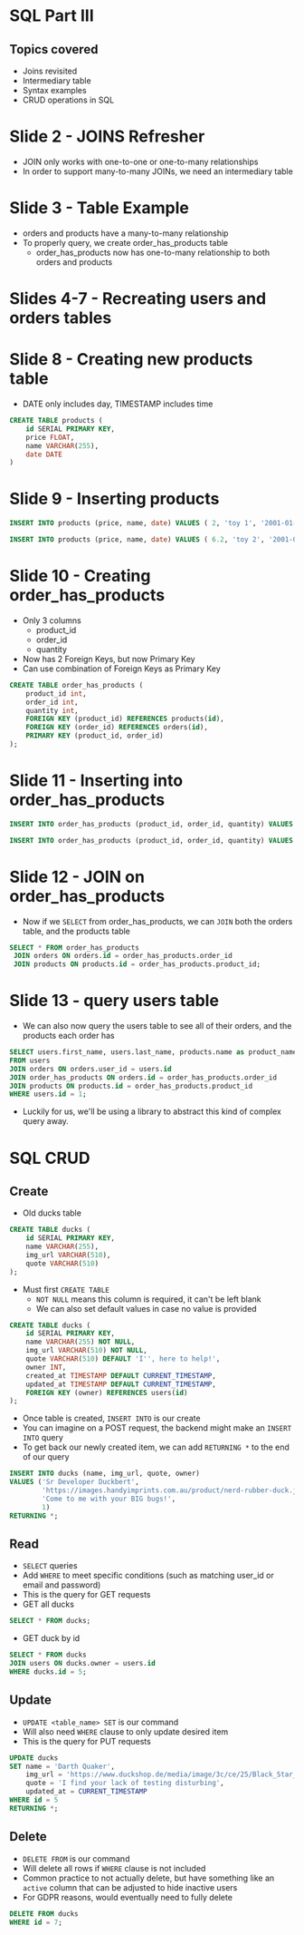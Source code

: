 # SQL Part III

## Topics covered

-   Joins revisited
-   Intermediary table
-   Syntax examples
-   CRUD operations in SQL

# Slide 2 - JOINS Refresher

-   JOIN only works with one-to-one or one-to-many relationships
-   In order to support many-to-many JOINs, we need an intermediary table

# Slide 3 - Table Example

-   orders and products have a many-to-many relationship
-   To properly query, we create order_has_products table
    -   order_has_products now has one-to-many relationship to both orders and products

# Slides 4-7 - Recreating users and orders tables

# Slide 8 - Creating new products table

-   DATE only includes day, TIMESTAMP includes time

```sql
CREATE TABLE products (
    id SERIAL PRIMARY KEY,
    price FLOAT,
    name VARCHAR(255),
    date DATE
)
```

# Slide 9 - Inserting products

```sql
INSERT INTO products (price, name, date) VALUES ( 2, 'toy 1', '2001-01-01 00:00:00');

INSERT INTO products (price, name, date) VALUES ( 6.2, 'toy 2', '2001-01-01 00:00:00');
```

# Slide 10 - Creating order_has_products

-   Only 3 columns
    -   product_id
    -   order_id
    -   quantity
-   Now has 2 Foreign Keys, but now Primary Key
-   Can use combination of Foreign Keys as Primary Key

```sql
CREATE TABLE order_has_products (
    product_id int,
    order_id int,
    quantity int,
    FOREIGN KEY (product_id) REFERENCES products(id),
    FOREIGN KEY (order_id) REFERENCES orders(id),
    PRIMARY KEY (product_id, order_id)
);
```

# Slide 11 - Inserting into order_has_products

```sql
INSERT INTO order_has_products (product_id, order_id, quantity) VALUES (1, 2, 10);

INSERT INTO order_has_products (product_id, order_id, quantity) VALUES (1, 1, 2);
```

# Slide 12 - JOIN on order_has_products

-   Now if we `SELECT` from order_has_products, we can `JOIN` both the orders table, and the products table

```sql
SELECT * FROM order_has_products
 JOIN orders ON orders.id = order_has_products.order_id
 JOIN products ON products.id = order_has_products.product_id;
```

# Slide 13 - query users table

-   We can also now query the users table to see all of their orders, and the products each order has

```sql
SELECT users.first_name, users.last_name, products.name as product_name, order_has_products.quantity
FROM users
JOIN orders ON orders.user_id = users.id
JOIN order_has_products ON orders.id = order_has_products.order_id
JOIN products ON products.id = order_has_products.product_id
WHERE users.id = 1;
```

-   Luckily for us, we'll be using a library to abstract this kind of complex query away.

# SQL CRUD

## Create

-   Old ducks table

```sql
CREATE TABLE ducks (
    id SERIAL PRIMARY KEY,
    name VARCHAR(255),
    img_url VARCHAR(510),
    quote VARCHAR(510)
);
```

-   Must first `CREATE TABLE`
    -   `NOT NULL` means this column is required, it can't be left blank
    -   We can also set default values in case no value is provided

```sql
CREATE TABLE ducks (
    id SERIAL PRIMARY KEY,
    name VARCHAR(255) NOT NULL,
    img_url VARCHAR(510) NOT NULL,
    quote VARCHAR(510) DEFAULT 'I'', here to help!',
    owner INT,
    created_at TIMESTAMP DEFAULT CURRENT_TIMESTAMP,
    updated_at TIMESTAMP DEFAULT CURRENT_TIMESTAMP,
    FOREIGN KEY (owner) REFERENCES users(id)
);
```

-   Once table is created, `INSERT INTO` is our create
-   You can imagine on a POST request, the backend might make an `INSERT INTO` query
-   To get back our newly created item, we can add `RETURNING *` to the end of our query

```sql
INSERT INTO ducks (name, img_url, quote, owner)
VALUES ('Sr Developer Duckbert',
        'https://images.handyimprints.com.au/product/nerd-rubber-duck.jpg',
        'Come to me with your BIG bugs!',
        1)
RETURNING *;
```

## Read

-   `SELECT` queries
-   Add `WHERE` to meet specific conditions (such as matching user_id or email and password)
-   This is the query for GET requests
-   GET all ducks

```sql
SELECT * FROM ducks;
```

-   GET duck by id

```sql
SELECT * FROM ducks
JOIN users ON ducks.owner = users.id
WHERE ducks.id = 5;
```

## Update

-   `UPDATE <table_name> SET` is our command
-   Will also need `WHERE` clause to only update desired item
-   This is the query for PUT requests

```sql
UPDATE ducks
SET name = 'Darth Quaker',
    img_url = 'https://www.duckshop.de/media/image/3c/ce/25/Black_Star_Badeente_58495616_4_600x600.jpg',
    quote = 'I find your lack of testing disturbing',
    updated_at = CURRENT_TIMESTAMP
WHERE id = 5
RETURNING *;
```

## Delete

-   `DELETE FROM` is our command
-   Will delete all rows if `WHERE` clause is not included
-   Common practice to not actually delete, but have something like an `active` column that can be adjusted to hide inactive users
-   For GDPR reasons, would eventually need to fully delete

```sql
DELETE FROM ducks
WHERE id = 7;
```
